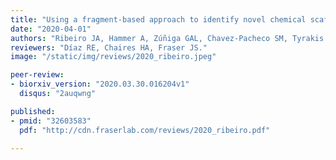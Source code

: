 ```yaml
---
title: "Using a fragment-based approach to identify novel chemical scaffolds targeting the dihydrofolate reductase (DHFR) from *Mycobacterium tuberculosis*."
date: "2020-04-01"
authors: "Ribeiro JA, Hammer A, Zúñiga GAL, Chavez-Pacheco SM, Tyrakis P, de Oliveira GS, Kirkman T, Bakali JE, Rocco SA, Sforça ML, Parise-Filho R, Coyne AG, Blundell TL, Abell C, Dias MVB."
reviewers: "Díaz RE, Chaires HA, Fraser JS."
image: "/static/img/reviews/2020_ribeiro.jpeg"

peer-review:
- biorxiv_version: "2020.03.30.016204v1"
  disqus: "2auqwng"

published:
- pmid: "32603583"
  pdf: "http://cdn.fraserlab.com/reviews/2020_ribeiro.pdf"

---
```

